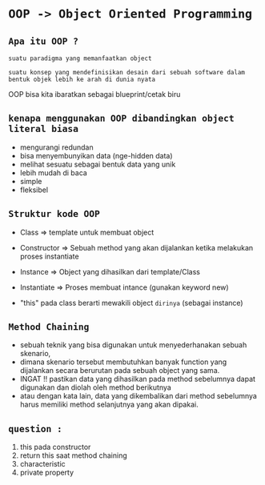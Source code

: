 # `OOP -> Object Oriented Programming`

## `Apa itu OOP ?`
    suatu paradigma yang memanfaatkan object
    
    suatu konsep yang mendefinisikan desain dari sebuah software dalam bentuk objek lebih ke arah di dunia nyata

OOP bisa kita ibaratkan sebagai blueprint/cetak biru

## `kenapa menggunakan OOP dibandingkan object literal biasa`
* mengurangi redundan
* bisa menyembunyikan data (nge-hidden data)
* melihat sesuatu sebagai bentuk data yang unik
* lebih mudah di baca
* simple
* fleksibel

## `Struktur kode OOP`
* Class => template untuk membuat object

* Constructor => Sebuah method yang akan dijalankan ketika melakukan proses instantiate

* Instance => Object yang dihasilkan dari template/Class

* Instantiate => Proses membuat intance (gunakan keyword new)

* "this" pada class berarti mewakili object `dirinya` (sebagai instance)

## `Method Chaining`

* sebuah teknik yang bisa digunakan untuk menyederhanakan sebuah skenario, 
* dimana skenario tersebut membutuhkan banyak function yang dijalankan secara berurutan pada sebuah object yang sama.
* INGAT !! pastikan data yang dihasilkan pada method sebelumnya dapat digunakan dan diolah oleh method berikutnya
* atau dengan kata lain, data yang dikembalikan dari method sebelumnya harus memiliki method selanjutnya yang akan dipakai.

## `question :`
1. this pada constructor
2. return this saat method chaining
3. characteristic
4. private property